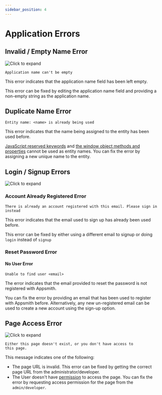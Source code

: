 ```yaml
---
sidebar_position: 4
---
```

# Application Errors

## Invalid / Empty Name Error

![Click to expand](/img/application-name-error.png)

```
Application name can't be empty
```

This error indicates that the application name field has been left empty.

This error can be fixed by editing the application name field and providing a non-empty string as the application name.

## Duplicate Name Error

```
Entity name: <name> is already being used
```

This error indicates that the name being assigned to the entity has been used before.

[JavaScript reserved keywords](https://www.w3schools.com/js/js\_reserved.asp) and [the window object methods and properties](https://www.w3schools.com/jsref/obj\_window.asp) cannot be used as entity names. You can fix the error by assigning a new unique name to the entity.

## Login / Signup Errors

![Click to expand](/img/signup-error.png)

### Account Already Registered Error

```
There is already an account registered with this email. Please sign in instead
```

This error indicates that the email used to sign up has already been used before.

This error can be fixed by either using a different email to signup or doing `login` instead of `signup`

### Reset Password Error

#### No User Error

```
Unable to find user <email>
```

The error indicates that the email provided to reset the password is not registered with Appsmith.

You can fix the error by providing an email that has been used to register with Appsmith before. Alternatively, any new un-registered email can be used to create a new account using the sign-up option.

## Page Access Error

![Click to expand](/img/page-not-found-error.png)

```
Either this page doesn't exist, or you don't have access to
this page.
```

This message indicates one of the following:

* The page URL is invalid. This error can be fixed by getting the correct page URL from the administrator/developer.
* The User doesn't have [permission](/advanced-concepts/access-control) to access the page. You can fix the error by requesting access permission for the page from the `admin/developer`.

